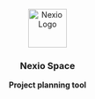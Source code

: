 <br /><br />

<p align="center">
<a href="#">
  <img src="https://plane-marketing.s3.ap-south-1.amazonaws.com/plane-readme/plane_logo_.webp" alt="Nexio Logo" width="70">
</a>
</p>

<h3 align="center"><b>Nexio Space</b></h3>
<p align="center"><b>Project planning tool</b></p>
